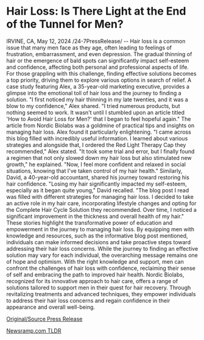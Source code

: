 # Hair Loss: Is There Light at the End of the Tunnel for Men?

IRVINE, CA, May 12, 2024 /24-7PressRelease/ -- Hair loss is a common issue that many men face as they age, often leading to feelings of frustration, embarrassment, and even depression. The gradual thinning of hair or the emergence of bald spots can significantly impact self-esteem and confidence, affecting both personal and professional aspects of life. For those grappling with this challenge, finding effective solutions becomes a top priority, driving them to explore various options in search of relief.  A case study featuring Alex, a 35-year-old marketing executive, provides a glimpse into the emotional toll of hair loss and the journey to finding a solution. "I first noticed my hair thinning in my late twenties, and it was a blow to my confidence," Alex shared. "I tried numerous products, but nothing seemed to work. It wasn't until I stumbled upon an article titled 'How to Avoid Hair Loss for Men?' that I began to feel hopeful again."  The article from Nordic Biolabs was a goldmine of practical tips and insights on managing hair loss. Alex found it particularly enlightening. "I came across this blog filled with incredibly useful information. I learned about various strategies and alongside that, I ordered the Red Light Therapy Cap they recommended," Alex stated. "It took some trial and error, but I finally found a regimen that not only slowed down my hair loss but also stimulated new growth," he explained. "Now, I feel more confident and relaxed in social situations, knowing that I've taken control of my hair health."  Similarly, David, a 40-year-old accountant, shared his journey toward restoring his hair confidence. "Losing my hair significantly impacted my self-esteem, especially as it began quite young," David recalled. "The blog post I read was filled with different strategies for managing hair loss. I decided to take an active role in my hair care, incorporating lifestyle changes and opting for the Complete Hair Cycle Solution they recommended. Over time, I noticed a significant improvement in the thickness and overall health of my hair."  These stories highlight the transformative power of education and empowerment in the journey to managing hair loss. By equipping men with knowledge and resources, such as the informative blog post mentioned, individuals can make informed decisions and take proactive steps toward addressing their hair loss concerns.  While the journey to finding an effective solution may vary for each individual, the overarching message remains one of hope and optimism. With the right knowledge and support, men can confront the challenges of hair loss with confidence, reclaiming their sense of self and embracing the path to improved hair health. Nordic Biolabs, recognized for its innovative approach to hair care, offers a range of solutions tailored to support men in their quest for hair recovery. Through revitalizing treatments and advanced techniques, they empower individuals to address their hair loss concerns and regain confidence in their appearance and overall well-being. 

[Original/Source Press Release](https://www.24-7pressrelease.com/press-release/510822/hair-loss-is-there-light-at-the-end-of-the-tunnel-for-men) 

[Newsramp.com TLDR](https://newsramp.com/None) 